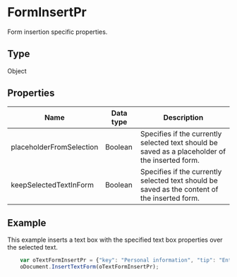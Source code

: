 # FormInsertPr

Form insertion specific properties.

## Type

Object

## Properties

| **Name** | **Data type** | **Description** |
| ------------- | ------------- | ------------- |
| placeholderFromSelection | Boolean | Specifies if the currently selected text should be saved as a placeholder of the inserted form. |
| keepSelectedTextInForm | Boolean | Specifies if the currently selected text should be saved as the content of the inserted form. |

## Example

This example inserts a text box with the specified text box properties over the selected text.

```javascript
	var oTextFormInsertPr = {"key": "Personal information", "tip": "Enter your first name", "required": true, "placeholder": "Name", "comb": true, "maxCharacters": 10, "cellWidth": 3, "multiLine": false, "autoFit": false, "placeholderFromSelection": true, "keepSelectedTextInForm": false};
	oDocument.InsertTextForm(oTextFormInsertPr);
```
